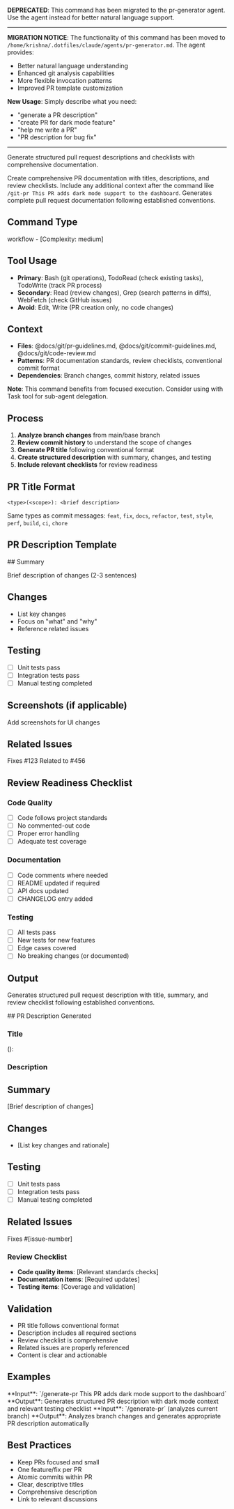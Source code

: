 **DEPRECATED**: This command has been migrated to the pr-generator agent. Use the agent instead for better natural language support.

---

**MIGRATION NOTICE**: The functionality of this command has been moved to `/home/krishna/.dotfiles/claude/agents/pr-generator.md`. The agent provides:
- Better natural language understanding
- Enhanced git analysis capabilities  
- More flexible invocation patterns
- Improved PR template customization

**New Usage**: Simply describe what you need:
- "generate a PR description"
- "create PR for dark mode feature" 
- "help me write a PR"
- "PR description for bug fix"

---

Generate structured pull request descriptions and checklists with comprehensive documentation.

Create comprehensive PR documentation with titles, descriptions, and review checklists. Include any additional context after the command like `/git-pr This PR adds dark mode support to the dashboard`. Generates complete pull request documentation following established conventions.

## Command Type

workflow - [Complexity: medium]

## Tool Usage

- **Primary**: Bash (git operations), TodoRead (check existing tasks), TodoWrite (track PR process)
- **Secondary**: Read (review changes), Grep (search patterns in diffs), WebFetch (check GitHub issues)
- **Avoid**: Edit, Write (PR creation only, no code changes)

## Context

- **Files**: @docs/git/pr-guidelines.md, @docs/git/commit-guidelines.md, @docs/git/code-review.md
- **Patterns**: PR documentation standards, review checklists, conventional commit format
- **Dependencies**: Branch changes, commit history, related issues

**Note**: This command benefits from focused execution. Consider using with Task tool for sub-agent delegation.

## Process

1. **Analyze branch changes** from main/base branch
2. **Review commit history** to understand the scope of changes
3. **Generate PR title** following conventional format
4. **Create structured description** with summary, changes, and testing
5. **Include relevant checklists** for review readiness

## PR Title Format

```
<type>(<scope>): <brief description>
```

Same types as commit messages: `feat`, `fix`, `docs`, `refactor`, `test`, `style`, `perf`, `build`, `ci`, `chore`

## PR Description Template

<pr-description-template>
## Summary

Brief description of changes (2-3 sentences)

## Changes

- List key changes
- Focus on "what" and "why"
- Reference related issues

## Testing

- [ ] Unit tests pass
- [ ] Integration tests pass
- [ ] Manual testing completed

## Screenshots (if applicable)

Add screenshots for UI changes

## Related Issues

Fixes #123
Related to #456
</pr-description-template>

## Review Readiness Checklist

### Code Quality

- [ ] Code follows project standards
- [ ] No commented-out code
- [ ] Proper error handling
- [ ] Adequate test coverage

### Documentation

- [ ] Code comments where needed
- [ ] README updated if required
- [ ] API docs updated
- [ ] CHANGELOG entry added

### Testing

- [ ] All tests pass
- [ ] New tests for new features
- [ ] Edge cases covered
- [ ] No breaking changes (or documented)

## Output

Generates structured pull request description with title, summary, and review checklist following established conventions.

<output-template>
## PR Description Generated

### Title

<type>(<scope>): <brief description>

### Description

## Summary

[Brief description of changes]

## Changes

- [List key changes and rationale]

## Testing

- [ ] Unit tests pass
- [ ] Integration tests pass
- [ ] Manual testing completed

## Related Issues

Fixes #[issue-number]

### Review Checklist

- **Code quality items**: [Relevant standards checks]
- **Documentation items**: [Required updates]
- **Testing items**: [Coverage and validation]

</output-template>

## Validation

- PR title follows conventional format
- Description includes all required sections
- Review checklist is comprehensive
- Related issues are properly referenced
- Content is clear and actionable

## Examples

<example-1>
**Input**: `/generate-pr This PR adds dark mode support to the dashboard`
**Output**: Generates structured PR description with dark mode context and relevant testing checklist
</example-1>

<example-2>
**Input**: `/generate-pr` (analyzes current branch)
**Output**: Analyzes branch changes and generates appropriate PR description automatically
</example-2>

## Best Practices

- Keep PRs focused and small
- One feature/fix per PR
- Atomic commits within PR
- Clear, descriptive titles
- Comprehensive description
- Link to relevant discussions
